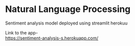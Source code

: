 # Natural Language Processing
Sentiment analysis model deployed using streamlit herokuu

Link to the app-  
https://sentiment-analysis-s.herokuapp.com/
   
 
